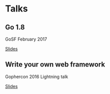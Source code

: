 # Talks

## Go 1.8

GoSF
February 2017

[Slides](https://talks.godoc.org/github.com/broady/talks/gosf-1.8.slide)

## Write your own web framework

Gophercon 2016
Lightning talk

[Slides](https://talks.godoc.org/github.com/broady/talks/web-frameworks-gophercon.slide)

